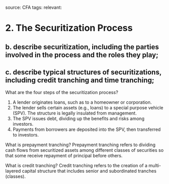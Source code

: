 source: CFA
tags: 
relevant: 

# 2. The Securitization Process

## b. describe securitization, including the parties involved in the process and the roles they play;
## c. describe typical structures of securitizations, including credit tranching and time tranching;

What are the four steps of the securitization process?
1. A lender originates loans, such as to a homeowner or corporation.
2. The lender sells certain assets (e.g., loans) to a special purpose vehicle (SPV). The structure is legally insulated from management.
3. The SPV issues debt, dividing up the benefits and risks among investors.
4. Payments from borrowers are deposited into the SPV, then transferred to investors.

What is prepayment tranching?
Prepayment tranching refers to dividing cash flows from securitized assets among different classes of securities so that some receive repayment of principal before others.

What is credit tranching?
Credit tranching refers to the creation of a multi-layered capital structure that includes senior and subordinated tranches (classes).

